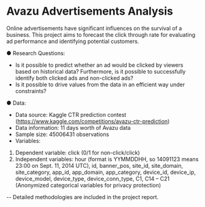 # Avazu Advertisements Analysis
Online advertisements have significant influences on the survival of a business. This project aims to forecast the click through rate for evaluating ad performance and identifying potential customers.

● Research Questions:

* Is it possible to predict whether an ad would be clicked by viewers based on historical data? Furthermore, is it possible to successfully identify both clicked ads and non-clicked ads?
* Is it possible to drive values from the data in an efficient way under constraints? 

● Data:

* Data source: Kaggle CTR prediction contest  
    (https://www.kaggle.com/competitions/avazu-ctr-prediction)
* Data information: 11 days worth of Avazu data 
* Sample size: 45006431 observations
* Variables:
1. Dependent variable: click (0/1 for non-click/click)
2. Independent variables: hour (format is YYMMDDHH, so 14091123 means 23:00 on Sept. 11, 2014 UTC), id, banner_pos, site_id, site_domain, site_category, app_id, app_domain, app_category, device_id, device_ip, device_model, device_type, device_conn_type, C1, C14 – C21 (Anonymized categorical variables for privacy protection)

-- Detailed methodologies are included in the project report.
